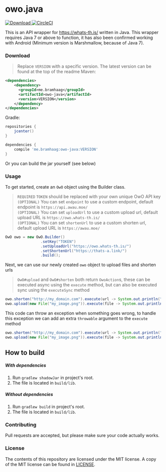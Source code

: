 # owo.java

[ ![Download](https://api.bintray.com/packages/bramhaag/maven/owo.java/images/download.svg) ](https://bintray.com/bramhaag/maven/owo.java/_latestVersion) [![CircleCI](https://circleci.com/gh/bramhaag/owo.java/tree/master.svg?style=svg)](https://circleci.com/gh/bramhaag/owo.java/tree/master)

This is an API wrapper for https://whats-th.is/ written in Java. This wrapper 
requires Java 7 or above to function, it has also been confirmed working 
with Android (Minimum version is Marshmallow, because of Java 7).


### Download
> Replace `VERSION` with a specific version. The latest version can be found at
> the top of the readme
Maven:
```xml
<dependencies>
    <dependency>
      <groupId>me.bramhaag</groupId>
      <artifactId>owo-java</artifactId>
      <version>VERSION</version>
    </dependency>
</dependencies>
```
Gradle:
```groovy
repositories {
    jcenter()
}

dependencies {
    compile 'me.bramhaag:owo-java:VERSION'
}
```

Or you can build the jar yourself (see below)

### Usage

To get started, create an `OwO` object using the Builder class.

> `REQUIRED` `TOKEN` should be replaced with your own unique OwO API key  
> `(OPTIONAL)` You can set `endpoint` to use a custom endpoint, default
> endpoint is `https://api.awau.moe/`  
> `(OPTIONAL)` You can set `uploadUrl` to use a custom upload url, default
> upload URL is `https://owo.whats-th.is/`  
> `(OPTIONAL)` You can set `shortenUrl` to use a custom shorten url, default
> upload URL is `https://awau.moe/`

```java
OwO owo = new OwO.Builder()
                .setKey("TOKEN")
                .setUploadUrl("https://owo.whats-th.is/")
                .setShortenUrl("https://thats-a.link/")
                .build();
```

Next, we can use our newly created `owo` object to upload files and shorten urls
> `OwO#upload` and `OwO#shorten` both return `OwoAction`s, these can be executed
> async using the `execute` method, but can also be executed sync using the
> `executeSync` method
```java
owo.shorten("http://my_domain.com").execute(url -> System.out.println("Shortened link: " + url));
owo.upload(new File("my_image.png")).execute(file -> System.out.println("Image URL: " + file.getUrl()));
```

This code can throw an exception when something goes wrong, to handle this 
exception we can add an extra `throwable` argument to the `execute` method
```java
owo.shorten("http://my_domain.com").execute(url -> System.out.println("Shortened link: " + url), throwable -> /* handle error */);
owo.upload(new File("my_image.png")).execute(file -> System.out.println("Image URL: " + file.getUrl()), throwable -> /* handle error */);
```

## How to build
##### With dependencies
1. Run `gradlew shadowJar` in project's root.
2. The file is located in `build/lib`.
##### Without dependencies
1. Run `gradlew build` in project's root.
2. The file is located in `build/lib`.

### Contributing

Pull requests are accepted, but please make sure your code actually works.

### License

The contents of this repository are licensed under the MIT license. A
copy of the MIT license can be found in [LICENSE](https://github.com/bramhaag/owo.java/blob/master/LICENSE).